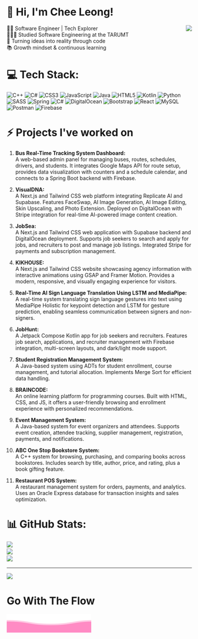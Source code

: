 # 👋 Hi, I'm Chee Leong!

<img align='right' src="https://i.pinimg.com/originals/e8/f4/53/e8f453469a3ec97ecd354df465d73913.gif">

👨‍💻 Software Engineer | Tech Explorer<br>👩🏻‍🎓 Studied Software Engineering at the TARUMT<br>🚀 Turning ideas into reality through code<br>📚 Growth mindset & continuous learning


# 💻 Tech Stack:
![C++](https://img.shields.io/badge/c++-%2300599C.svg?style=for-the-badge&logo=c%2B%2B&logoColor=white) ![C#](https://img.shields.io/badge/c%23-%23239120.svg?style=for-the-badge&logo=csharp&logoColor=white) ![CSS3](https://img.shields.io/badge/css3-%231572B6.svg?style=for-the-badge&logo=css3&logoColor=white) ![JavaScript](https://img.shields.io/badge/javascript-%23323330.svg?style=for-the-badge&logo=javascript&logoColor=%23F7DF1E) ![Java](https://img.shields.io/badge/java-%23ED8B00.svg?style=for-the-badge&logo=openjdk&logoColor=white) ![HTML5](https://img.shields.io/badge/html5-%23E34F26.svg?style=for-the-badge&logo=html5&logoColor=white) ![Kotlin](https://img.shields.io/badge/kotlin-%237F52FF.svg?style=for-the-badge&logo=kotlin&logoColor=white) ![Python](https://img.shields.io/badge/python-3670A0?style=for-the-badge&logo=python&logoColor=ffdd54) ![SASS](https://img.shields.io/badge/SASS-hotpink.svg?style=for-the-badge&logo=SASS&logoColor=white) ![Spring](https://img.shields.io/badge/spring-%236DB33F.svg?style=for-the-badge&logo=spring&logoColor=white) ![C#](https://img.shields.io/badge/c%23-%23239120.svg?style=for-the-badge&logo=csharp&logoColor=white) ![DigitalOcean](https://img.shields.io/badge/DigitalOcean-%230167ff.svg?style=for-the-badge&logo=digitalOcean&logoColor=white) ![Bootstrap](https://img.shields.io/badge/bootstrap-%238511FA.svg?style=for-the-badge&logo=bootstrap&logoColor=white) ![React](https://img.shields.io/badge/react-%2320232a.svg?style=for-the-badge&logo=react&logoColor=%2361DAFB) ![MySQL](https://img.shields.io/badge/mysql-4479A1.svg?style=for-the-badge&logo=mysql&logoColor=white) ![Postman](https://img.shields.io/badge/Postman-FF6C37?style=for-the-badge&logo=postman&logoColor=white) ![Firebase](https://img.shields.io/badge/firebase-a08021?style=for-the-badge&logo=firebase&logoColor=ffcd34)

# :zap: Projects I've worked on
1. **Bus Real-Time Tracking System Dashboard:** <br>
A web-based admin panel for managing buses, routes, schedules, drivers, and students. It integrates Google Maps API for route setup, provides data visualization with counters and a schedule calendar, and connects to a Spring Boot backend with Firebase.

2. **VisualDNA:** <br>
A Next.js and Tailwind CSS web platform integrating Replicate AI and Supabase. Features FaceSwap, AI Image Generation, AI Image Editing, Skin Upscaling, and Photo Extension. Deployed on DigitalOcean with Stripe integration for real-time AI-powered image content creation.

3. **JobSea:** <br>
A Next.js and Tailwind CSS web application with Supabase backend and DigitalOcean deployment. Supports job seekers to search and apply for jobs, and recruiters to post and manage job listings. Integrated Stripe for payments and subscription management.

4. **KIKHOUSE:** <br>
A Next.js and Tailwind CSS website showcasing agency information with interactive animations using GSAP and Framer Motion. Provides a modern, responsive, and visually engaging experience for visitors.

5. **Real-Time AI Sign Language Translation Using LSTM and MediaPipe:**<br>
A real-time system translating sign language gestures into text using MediaPipe Holistic for keypoint detection and LSTM for gesture prediction, enabling seamless communication between signers and non-signers.

6. **JobHunt:**<br>
A Jetpack Compose Kotlin app for job seekers and recruiters. Features job search, applications, and recruiter management with Firebase integration, multi-screen layouts, and dark/light mode support.

7. **Student Registration Management System:**<br>
A Java-based system using ADTs for student enrollment, course management, and tutorial allocation. Implements Merge Sort for efficient data handling.
   
8. **BRAINCODE:**<br>
An online learning platform for programming courses. Built with HTML, CSS, and JS, it offers a user-friendly browsing and enrollment experience with personalized recommendations.

9. **Event Management System:**<br>
A Java-based system for event organizers and attendees. Supports event creation, attendee tracking, supplier management, registration, payments, and notifications.

10. **ABC One Stop Bookstore System:**<br>
A C++ system for browsing, purchasing, and comparing books across bookstores. Includes search by title, author, price, and rating, plus a book gifting feature.

11. **Restaurant POS System:**<br>
A restaurant management system for orders, payments, and analytics. Uses an Oracle Express database for transaction insights and sales optimization.


# 📊 GitHub Stats:
![](https://github-readme-stats.vercel.app/api?username=lim747vincent&theme=tokyonight&hide_border=false&include_all_commits=false&count_private=false)<br/>
![](https://nirzak-streak-stats.vercel.app/?user=lim747vincent&theme=tokyonight&hide_border=false)<br/>
![](https://github-readme-stats.vercel.app/api/top-langs/?username=lim747vincent&theme=tokyonight&hide_border=false&include_all_commits=false&count_private=false&layout=compact)





---
[![](https://visitcount.itsvg.in/api?id=lim747vincent&icon=0&color=13)](https://visitcount.itsvg.in)

# Go With The Flow
<a href="https://github.com/Dev-Adnani">
  <img align="middle" src = "https://raw.githubusercontent.com/jash-desai/jash-desai/main/bottom-footer.svg">
</a>
